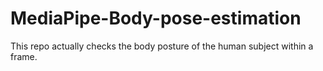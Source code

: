 # MediaPipe-Body-pose-estimation
This repo actually checks the body posture of the human subject within a frame.
